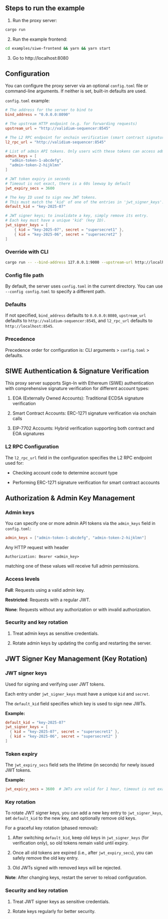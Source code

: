 ## Steps to run the example

1. Run the proxy server:

```sh
cargo run
```

2. Run the example frontend:

```sh
cd examples/siwe-frontend && yarn && yarn start
```

3. Go to http://localhost:8080


## Configuration

You can configure the proxy server via an optional `config.toml` file or command-line arguments. If neither is set, built-in defaults are used.

`config.toml` example:

```toml
# The address for the server to bind to
bind_address = "0.0.0.0:8090"

# The upstream HTTP endpoint (e.g. for forwarding requests)
upstream_url = "http://validium-sequencer:8545"

# The L2 RPC endpoint for onchain verification (smart contract signature verification)
l2_rpc_url = "http://validium-sequencer:8545"

# List of admin API tokens. Only users with these tokens can access admin functions.
admin_keys = [
  "admin-token-1-abcdefg",
  "admin-token-2-hijklmn"
]

# JWT token expiry in seconds
# Timeout is not exact, there is a 60s leeway by default
jwt_expiry_secs = 3600

# The key ID used to sign new JWT tokens.
# This must match the 'kid' of one of the entries in 'jwt_signer_keys'.
default_kid = "key-2025-07"

# JWT signer keys; to invalidate a key, simply remove its entry.
# Each key must have a unique 'kid' (key ID).
jwt_signer_keys = [
    { kid = "key-2025-07", secret = "supersecret1" },
    { kid = "key-2025-06", secret = "supersecret2" }
]
```

### Override with CLI

```sh
cargo run -- --bind-address 127.0.0.1:9000 --upstream-url http://localhost:8545
```

### Config file path

By default, the server uses `config.toml` in the current directory. You can use `--config config.toml` to specify a different path.

### Defaults

If not specified, `bind_address` defaults to `0.0.0.0:8080`, `upstream_url` defaults to `http://validium-sequencer:8545`, and `l2_rpc_url` defaults to `http://localhost:8545`.

### Precedence

Precedence order for configuration is: CLI arguments > `config.toml` > defaults.

## SIWE Authentication & Signature Verification

This proxy server supports Sign-In with Ethereum (SIWE) authentication with comprehensive signature verification for different account types:

1. EOA (Externally Owned Accounts): Traditional ECDSA signature verification

2. Smart Contract Accounts: ERC-1271 signature verification via onchain calls

3. EIP-7702 Accounts: Hybrid verification supporting both contract and EOA signatures

### L2 RPC Configuration
The `l2_rpc_url` field in the configuration specifies the L2 RPC endpoint used for:

- Checking account code to determine account type

- Performing ERC-1271 signature verification for smart contract accounts

## Authorization & Admin Key Management

### Admin keys

You can specify one or more admin API tokens via the `admin_keys` field in `config.toml`:

```toml
admin_keys = ["admin-token-1-abcdefg", "admin-token-2-hijklmn"]
```

Any HTTP request with header

```http
Authorization: Bearer <admin_key>
```

matching one of these values will receive full admin permissions.

### Access levels

**Full**: Requests using a valid admin key.

**Restricted**: Requests with a regular JWT.

**None**: Requests without any authorization or with invalid authorization.

### Security and key rotation

1. Treat admin keys as sensitive credentials.

2. Rotate admin keys by updating the config and restarting the server.

## JWT Signer Key Management (Key Rotation)

### JWT signer keys

Used for signing and verifying user JWT tokens.

Each entry under `jwt_signer_keys` must have a unique `kid` and `secret`.

The `default_kid` field specifies which key is used to sign new JWTs.

**Example:**

```toml
default_kid = "key-2025-07"
jwt_signer_keys = [
  { kid = "key-2025-07", secret = "supersecret1" },
  { kid = "key-2025-06", secret = "supersecret2" }
]
```

### Token expiry

The `jwt_expiry_secs` field sets the lifetime (in seconds) for newly issued JWT tokens.

**Example:**

```toml
jwt_expiry_secs = 3600  # JWTs are valid for 1 hour, timeout is not exact, there is a 60s leeway by default
```

### Key rotation

To rotate JWT signer keys, you can add a new key entry to `jwt_signer_keys`, set `default_kid` to the new key, and optionally remove old keys.

For a graceful key rotation (phased removal):

1. After switching `default_kid`, keep old keys in `jwt_signer_keys` (for verification only), so old tokens remain valid until expiry.

2. Once all old tokens are expired (i.e., after `jwt_expiry_secs`), you can safely remove the old key entry.

3. Old JWTs signed with removed keys will be rejected.

**Note**: After changing keys, restart the server to reload configuration.

### Security and key rotation

1. Treat JWT signer keys as sensitive credentials.

2. Rotate keys regularly for better security.
